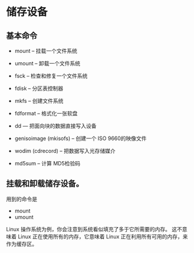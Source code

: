 # 储存设备
## 基本命令
- mount – 挂载一个文件系统

- umount – 卸载一个文件系统

- fsck – 检查和修复一个文件系统

- fdisk – 分区表控制器

- mkfs – 创建文件系统

- fdformat – 格式化一张软盘

- dd — 把面向块的数据直接写入设备
- genisoimage (mkisofs) – 创建一个 ISO 9660的映像文件

- wodim (cdrecord) – 把数据写入光存储媒介

- md5sum – 计算 MD5检验码

## 挂载和卸载储存设备。

用到的命令是
- mount
- umount

Linux 操作系统为例，你会注意到系统看似填充了多于它所需要的内存。 这不意味着 Linux 正在使用所有的内存，它意味着 Linux 正在利用所有可用的内存，来作为缓存区。
